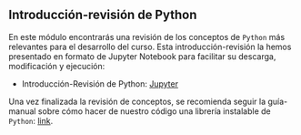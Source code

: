 ## Introducción-revisión de Python

En este módulo encontrarás una revisión de los conceptos de `Python` más relevantes 
para el desarrollo del curso. Esta introducción-revisión la hemos presentado en 
formato de Jupyter Notebook para facilitar su descarga, modificación y ejecución:   

- Introducción-Revisión de Python: [Jupyter](python-review.ipynb)

Una vez finalizada la revisión de conceptos, se recomienda seguir la guía-manual sobre
cómo hacer de nuestro código una librería instalable de `Python`: [link](../python-pkging/README.md).